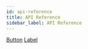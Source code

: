 ```yaml
---
id: api-reference
title: API Reference
sidebar_label: API Reference
---
```


[Button](./components/button)
[Label]('./components/label)
